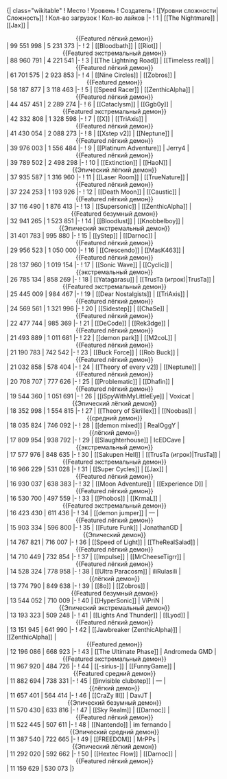{| class="wikitable"
! Место
! Уровень
! Создатель
! [[Уровни сложности|Сложность]]
! Кол-во загрузок
! Кол-во лайков
|-
! 1
| [[The Nightmare]]
| [[Jax]]
| <center>{{Featured лёгкий демон}}</center>
| 99 551 998
| 5 231 373
|-
! 2
| [[Bloodbath]]
| [[Riot]]
| <center>{{Featured экстремальный демон}}</center>
| 88 960 791
| 4 221 541
|-
! 3
| [[The Lightning Road]]
| [[Timeless real]]
| <center>{{Featured лёгкий демон}}</center>
| 61 701 575
| 2 923 853
|-
! 4
| [[Nine Circles]]
| [[Zobros]]
| <center>{{Featured демон}}</center>
| 58 187 877
| 3 118 463
|-
! 5
| [[Speed Racer]]
| [[ZenthicAlpha]]
| <center>{{Featured лёгкий демон}}</center>
| 44 457 451
| 2 289 274
|-
! 6
| [[Cataclysm]]
| [[Ggb0y]]
| <center>{{Featured экстремальный демон}}</center>
| 42 332 808
| 1 328 598
|-
! 7
| [[X]]
| [[TriAxis]]
| <center>{{Featured лёгкий демон}}</center>
| 41 430 054
| 2 088 273
|-
! 8
| [[Xstep v2]]
| [[Neptune]]
| <center>{{Featured лёгкий демон}}</center>
| 39 976 003
| 1 556 484
|-
! 9
| [[Platinum Adventure]]
| Jerry4
| <center>{{Featured лёгкий демон}}</center>
| 39 789 502
| 2 498 298
|-
! 10
| [[Extinction]]
| [[HaoN]]
| <center>{{Эпический лёгкий демон}}</center>
| 37 935 587
| 1 316 960
|-
! 11
| [[Laser Room]]
| [[TrueNature]]
| <center>{{Featured лёгкий демон}}</center>
| 37 224 253
| 1 193 926
|-
! 12
| [[Death Moon]]
| [[Caustic]]
| <center>{{Featured лёгкий демон}}</center>
| 37 116 490
| 1 876 413
|-
! 13
| [[Supersonic]]
| [[ZenthicAlpha]]
| <center>{{Featured безумный демон}}</center>
| 32 941 265
| 1 523 851
|-
! 14
| [[Bloodlust]]
| [[Knobbelboy]]
| <center>{{Эпический экстремальный демон}}</center>
| 31 401 783
| 995 880
|-
! 15
| [[yStep]]
| [[Darnoc]]
| <center>{{Featured лёгкий демон}}</center>
| 29 956 523
| 1 050 000
|-
! 16
| [[Crescendo]]
| [[MasK463]]
| <center>{{Featured лёгкий демон}}</center>
| 28 137 960
| 1 019 154
|-
! 17
| [[Sonic Wave]]
| [[Cyclic]]
| <center>{{экстремальный демон}}</center>
| 26 785 134
| 858 269
|-
! 18
| [[Yatagarasu]]
| [[TrusTa (игрок)|TrusTa]]
| <center>{{Featured экстремальный демон}}</center>
| 25 445 009
| 984 467
|-
! 19
| [[Dear Nostalgists]]
| [[TriAxis]]
| <center>{{Featured лёгкий демон}}</center>
| 24 569 561
| 1 321 996
|-
! 20
| [[Sidestep]]
| [[ChaSe]]
| <center>{{Featured лёгкий демон}}</center>
| 22 477 744
| 985 369
|-
! 21
| [[DeCode]]
| [[Rek3dge]]
| <center>{{Featured лёгкий демон}}</center>
| 21 493 889
| 1 011 681
|-
! 22
| [[demon park]]
| [[M2coL]]
| <center>{{Featured лёгкий демон}}</center>
| 21 190 783
| 742 542
|-
! 23
| [[Buck Force]]
| [[Rob Buck]]
| <center>{{Featured лёгкий демон}}</center>
| 21 032 858
| 578 404
|-
! 24
| [[Theory of every v2]]
| [[Neptune]]
| <center>{{Featured лёгкий демон}}</center>
| 20 708 707
| 777 626
|-
! 25
| [[Problematic]]
| [[Dhafin]]
| <center>{{Featured лёгкий демон}}</center>
| 19 544 360
| 1 051 691
|-
! 26
| [[iSpyWithMyLittleEye]]
| Voxicat
| <center>{{Эпический лёгкий демон}}</center>
| 18 352 998
| 1 554 815
|-
! 27
| [[Theory of Skrillex]]
| [[Noobas]]
| <center>{{средний демон}}</center>
| 18 035 824
| 746 092
|-
! 28
| [[demon mixed]]
| RealOggY
| <center>{{лёгкий демон}}</center>
| 17 809 954
| 938 792
|-
! 29
| [[Slaughterhouse]]
| IcEDCave
| <center>{{экстремальный демон}}</center>
| 17 577 976
| 848 635
|-
! 30
| [[Sakupen Hell]]
| [[TrusTa (игрок)|TrusTa]]
| <center>{{Featured экстремальный демон}}</center>
| 16 966 229
| 531 028
|-
! 31
| [[Super Cycles]]
| [[Jax]]
| <center>{{Featured лёгкий демон}}</center>
| 16 930 037
| 638 383
|-
! 32
| [[Moon Adventure]]
| [[Experience D]]
| <center>{{Featured лёгкий демон}}</center>
| 16 530 700
| 497 559
|-
! 33
| [[Phobos]]
| [[KrmaL]]
| <center>{{Featured экстремальный демон}}</center>
| 16 423 430
| 611 436
|-
! 34
| [[demon jumper]]
| —
| <center>{{Featured лёгкий демон}}</center>
| 15 903 334
| 596 800
|-
! 35
| [[Future Funk]]
| JonathanGD
| <center>{{Эпический демон}}</center>
| 14 767 821
| 716 007
|-
! 36
| [[Speed of Light]]
| [[TheRealSalad]]
| <center>{{Featured лёгкий демон}}</center>
| 14 710 449
| 732 854
|-
! 37
| [[Impulse]]
| [[MrCheeseTigrr]]
| <center>{{Featured лёгкий демон}}</center>
| 14 528 324
| 778 958
|-
! 38
| [[Ultra Paracosm]]
| iIiRulasiIi
| <center>{{лёгкий демон}}</center>
| 13 774 790
| 849 638
|-
! 39
| [[8o]]
| [[Zobros]]
| <center>{{Featured безумный демон}}</center>
| 13 544 052
| 710 009
|-
! 40
| [[HyperSonic]]
| ViPriN
| <center>{{Эпический экстремальный демон}}</center>
| 13 193 323
| 509 248
|-
! 41
| [[Lights And Thunder]]
| [[Lyod]]
| <center>{{Featured лёгкий демон}}</center>
| 13 151 945
| 641 990
|-
! 42
| [[Jawbreaker (ZenthicAlpha)]]
| [[ZenthicAlpha]]
| <center>{{Featured демон}}</center>
| 12 196 086
| 668 923
|-
! 43
| [[The Ultimate Phase]]
| Andromeda GMD
| <center>{{Featured экстремальный демон}}</center>
| 11 967 920
| 484 726
|-
! 44
| [[-sirius-]]
| [[FunnyGame]]
| <center>{{Featured средний демон}}</center>
| 11 882 694
| 738 331
|-
! 45
| [[invisible clubstep]]
| —
| <center>{{лёгкий демон}}</center>
| 11 657 401
| 564 414
|-
! 46
| [[CraZy III]]
| DavJT
| <center>{{Эпический безумный демон}}</center>
| 11 570 430
| 633 816
|-
! 47
| [[Sky Realm]]
| [[Darnoc]]
| <center>{{Featured лёгкий демон}}</center>
| 11 522 445
| 507 611
|-
! 48
| [[Nantendo]]
| im fernando
| <center>{{Эпический средний демон}}</center>
| 11 387 540
| 722 665
|-
! 49
| [[FREEDOM]]
| MrPPs
| <center>{{Эпический лёгкий демон}}</center>
| 11 292 020
| 592 662
|-
! 50
| [[Hextec Flow]]
| [[Darnoc]]
| <center>{{Featured лёгкий демон}}</center>
| 11 159 629
| 530 073
|}